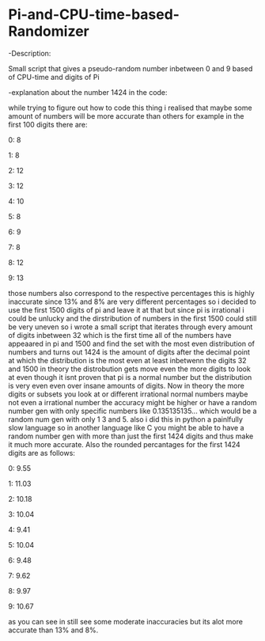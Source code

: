 # Pi-and-CPU-time-based-Randomizer
-Description:

Small script that gives a pseudo-random number inbetween 0 and 9 based of CPU-time and digits of Pi


-explanation about the number 1424 in the code:

  while trying to figure out how to code this thing i realised that maybe some amount of numbers will be more accurate than others for example in the first 100 digits there are:


  0: 8

  1: 8

  2: 12

  3: 12

  4: 10

  5: 8

  6: 9

  7: 8

  8: 12

  9: 13


  those numbers also correspond to the respective percentages this is highly inaccurate since 13% and 8% are very different percentages so i decided to use the first 1500 digits of pi and leave it at that but since pi is irrational i could be unlucky and the dirstribution of numbers in the first 1500 could still be very uneven so i wrote a small script that iterates through every amount of digits inbetween 32 which is the first time all of the numbers have appeaared in pi and 1500 and find the set with the most even distribution of numbers and turns out 1424 is the amount of digits after the decimal point at which the distribution is the most even at least inbetwenn the digits 32 and 1500 in theory the distrobution gets move even the more digits to look at even though it isnt proven that pi is a normal number but the distribution is very even even over insane amounts of digits.
Now in theory the more digits or subsets you look at or different irrational normal numbers maybe not even a irrational number the accuracy might be higher or have a random number gen with only specific numbers like 0.135135135... which would be a random num gen with only 1 3 and 5. also i did this in python a painlfully slow language so in another language like C you might be able to have a random number gen with more than just the first 1424 digits and thus make it much more accurate. Also the rounded percantages for the first 1424 digits are as follows:


  0: 9.55

  1: 11.03

  2: 10.18

  3: 10.04

  4: 9.41

  5: 10.04

  6: 9.48

  7: 9.62

  8: 9.97

  9: 10.67


  as you can see in still see some moderate inaccuracies but its alot more accurate than 13% and 8%.
